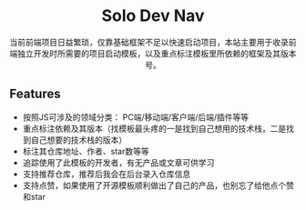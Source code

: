 <div align='center'>
<h1>Solo Dev Nav</h1>
</div>

<p align='center'>
当前前端项目日益繁琐，仅靠基础框架不足以快速启动项目，本站主要用于收录前端独立开发时所需要的项目启动模板，以及重点标注模板里所依赖的框架及其版本号。
</p>

## Features

- 按照JS可涉及的领域分类： PC端/移动端/客户端/后端/插件等等
- 重点标注依赖及其版本（找模板最头疼的一是找到自己想用的技术栈，二是找到自己想要的技术栈的版本）
- 标注其仓库地址、作者、star数等等
- 追踪使用了此模板的开发者，有无产品或文章可供学习
- 支持推荐仓库，推荐后我会在后台录入仓库信息
- 支持点赞，如果使用了开源模板顺利做出了自己的产品，也别忘了给他点个赞和star
